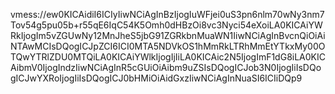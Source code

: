 vmess://ew0KICAidiI6ICIyIiwNCiAgInBzIjogIuWFjei0uS3pn6nlm70wNy3nm7Tov54g5pu05b+r55qE6IqC54K5Omh0dHBzOi8vc3Nyci54eXoiLA0KICAiYWRkIjogIm5vZGUwNy12MnJheS5jbG91ZGRkbnMuaWN1IiwNCiAgInBvcnQiOiAiNTAwMCIsDQogICJpZCI6ICI0MTA5NDVkOS1hMmRkLTRhMmEtYTkxMy00OTQwYTRlZDU0MTQiLA0KICAiYWlkIjogIjIiLA0KICAic2N5IjogImF1dG8iLA0KICAibmV0IjogIndzIiwNCiAgInR5cGUiOiAibm9uZSIsDQogICJob3N0IjogIiIsDQogICJwYXRoIjogIiIsDQogICJ0bHMiOiAidGxzIiwNCiAgInNuaSI6ICIiDQp9
